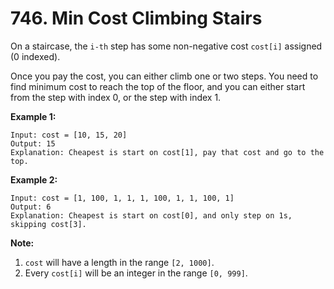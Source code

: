 # 746. Min Cost Climbing Stairs

On a staircase, the `i-th` step has some non-negative cost `cost[i]` assigned (0 indexed).

Once you pay the cost, you can either climb one or two steps. You need to find minimum cost to reach the top of the floor, and you can either start from the step with index 0, or the step with index 1.

**Example 1:**
```
Input: cost = [10, 15, 20]
Output: 15
Explanation: Cheapest is start on cost[1], pay that cost and go to the top.
```

**Example 2:**
```
Input: cost = [1, 100, 1, 1, 1, 100, 1, 1, 100, 1]
Output: 6
Explanation: Cheapest is start on cost[0], and only step on 1s, skipping cost[3].
```

**Note:**
1. `cost` will have a length in the range `[2, 1000]`.
2. Every `cost[i]` will be an integer in the range `[0, 999]`.
